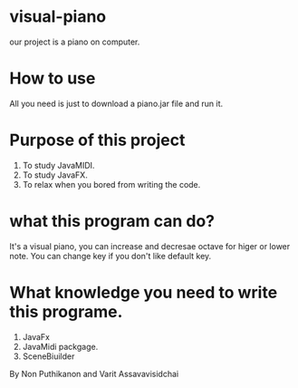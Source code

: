 # visual-piano
our project is a piano on computer. 

# How to use
All you need is just to download a piano.jar file and run it.

# Purpose of this project 
1) To study JavaMIDI.
2) To study JavaFX.
3) To relax when you bored from writing the code.

#  what this program can do?
It's a visual piano,  you can increase and decresae octave for higer or lower note. 
You can change key if you don't like default key.

#   What knowledge you need to write this programe.
1) JavaFx
2) JavaMidi packgage.
3) SceneBiuilder

By Non Puthikanon and Varit Assavavisidchai
